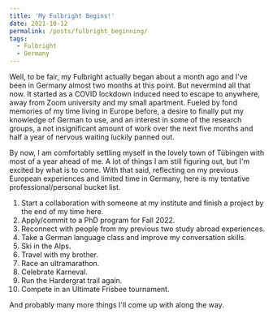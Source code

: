 ```yaml
---
title: 'My Fulbright Begins!'
date: 2021-10-12
permalink: /posts/fulbright_beginning/
tags:
  - Fulbright
  - Germany
---
```


Well, to be fair, my Fulbright actually began about a month ago and I've been in Germany almost two months at this point. But
nevermind all that now. It started as a COVID lockdown induced need to escape to anywhere, away from Zoom university and my small apartment. Fueled by fond memories of
my time living in Europe before, a desire to finally put my knowledge of German to use, and an interest in some of the research groups, a not insignificant amount of
work over the next five months and half a year of nervous waiting luckily panned out.

By now, I am comfortably settling myself in the lovely town of Tübingen with most of a year ahead of me. A lot of things I am still figuring out, but I'm excited
by what is to come. With that said, reflecting on my previous European experiences and limited time in Germany, here is my tentative professional/personal bucket
list.

1. Start a collaboration with someone at my institute and finish a project by the end of my time here.
2. Apply/commit to a PhD program for Fall 2022.
3. Reconnect with people from my previous two study abroad experiences.
4. Take a German language class and improve my conversation skills.
5. Ski in the Alps.
6. Travel with my brother.
7. Race an ultramarathon.
8. Celebrate Karneval.
9. Run the Hardergrat trail again.
10. Compete in an Ultimate Frisbee tournament.

And probably many more things I'll come up with along the way.
